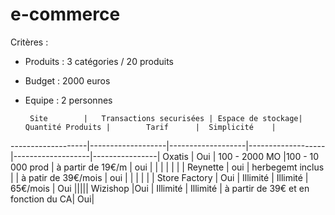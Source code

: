 # e-commerce
Critères : 
- Produits : 3 catégories / 20 produits
- Budget : 2000 euros
- Equipe : 2 personnes


       Site        |   Transactions securisées | Espace de stockage| Quantité Produits |        Tarif      |  Simplicité    |
-------------------|-------------------|-------------------|-------------------|-------------------|----------------|
   Oxatis          |        Oui	    | 100 - 2000 MO     |100 - 10 000 prod  | à partir de 19€/m |    oui         |
                   |    	           |		          |                   |                   |                |
   Reynette        |         oui       | herbegemt inclus  |                   | à patir de 39€/mois  |      oui       |
                   |                   |                   |                   |                   |
  Store Factory    |        Oui        |         Illimité  |    Illimité       | 65€/mois          |      Oui
                   |||||
  Wizishop         |Oui              | Illimité | Illimité | à partir de 39€ et en fonction du CA| Oui|      
